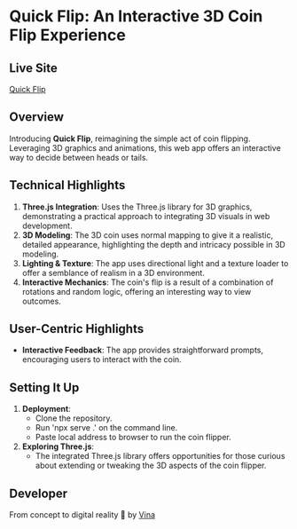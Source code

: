 # Quick Flip: An Interactive 3D Coin Flip Experience

## Live Site

[Quick Flip](https://quickflip.netlify.app/)

## Overview
Introducing **Quick Flip**, reimagining the simple act of coin flipping. Leveraging 3D graphics and animations, this web app offers an interactive way to decide between heads or tails.

## Technical Highlights
1. **Three.js Integration**: Uses the Three.js library for 3D graphics, demonstrating a practical approach to integrating 3D visuals in web development.
2. **3D Modeling**: The 3D coin uses normal mapping to give it a realistic, detailed appearance, highlighting the depth and intricacy possible in 3D modeling.
3. **Lighting & Texture**: The app uses directional light and a texture loader to offer a semblance of realism in a 3D environment.
4. **Interactive Mechanics**: The coin's flip is a result of a combination of rotations and random logic, offering an interesting way to view outcomes.

## User-Centric Highlights
- **Interactive Feedback**: The app provides straightforward prompts, encouraging users to interact with the coin.

## Setting It Up
1. **Deployment**:
    - Clone the repository.
    - Run 'npx serve .' on the command line.
    - Paste local address to browser to run the coin flipper.
2. **Exploring Three.js**:
    - The integrated Three.js library offers opportunities for those curious about extending or tweaking the 3D aspects of the coin flipper.

## Developer
From concept to digital reality 🌱 by [Vina](https://www.mariavina.com/)
